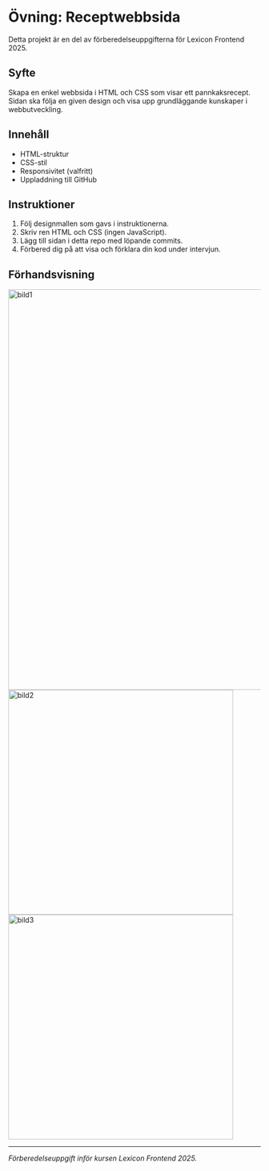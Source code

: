 # Övning: Receptwebbsida

Detta projekt är en del av förberedelseuppgifterna för Lexicon Frontend 2025.

## Syfte

Skapa en enkel webbsida i HTML och CSS som visar ett pannkaksrecept. Sidan ska följa en given design och visa upp grundläggande kunskaper i webbutveckling.

## Innehåll

- HTML-struktur
- CSS-stil
- Responsivitet (valfritt)
- Uppladdning till GitHub

## Instruktioner

1. Följ designmallen som gavs i instruktionerna.
2. Skriv ren HTML och CSS (ingen JavaScript).
3. Lägg till sidan i detta repo med löpande commits.
4. Förbered dig på att visa och förklara din kod under intervjun.

## Förhandsvisning

<img width="800" alt="bild1" src="https://github.com/user-attachments/assets/a4aa89bd-71f5-4599-86cc-db4438f7e43c" />
<img width="449" alt="bild2" src="https://github.com/user-attachments/assets/66c9831f-f1e6-427e-829e-373f378d8d1d" />
<img width="449" alt="bild3" src="https://github.com/user-attachments/assets/90cc7b86-b348-499e-a2e5-512cf994dc76" />



---

*Förberedelseuppgift inför kursen Lexicon Frontend 2025.*
